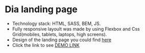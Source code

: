 # Dia landing page
- Technology stack: HTML, SASS, BEM, JS.
- Fully responsive layoult was made by using Flexbox and Css Grid(mobiles, tablets, laptops, high screens).
- Design of the landing page you could find [here](https://www.figma.com/file/nHz8bflIwJaWP3P99vKTH5/miami_home_new?node-id=16033%3A3)
- Click the link to see  [DEMO LINK]( https://mariabondar.github.io/Miami-landing/)
